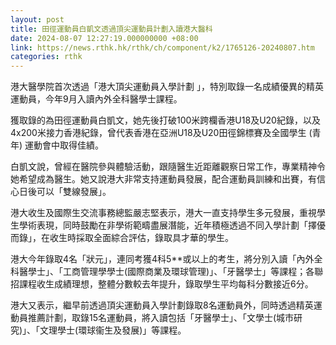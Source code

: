```yaml
---
layout: post
title: 田徑運動員白凱文透過頂尖運動員計劃入讀港大醫科
date: 2024-08-07 12:27:19.000000000 +08:00
link: https://news.rthk.hk/rthk/ch/component/k2/1765126-20240807.htm
categories: rthk
---
```


港大醫學院首次透過「港大頂尖運動員入學計劃 」，特別取錄一名成績優異的精英運動員，今年9月入讀內外全科醫學士課程。

獲取錄的為田徑運動員白凱文，她先後打破100米跨欄香港U18及U20紀錄，以及4x200米接力香港紀錄，曾代表香港在亞洲U18及U20田徑錦標賽及全國學生 (青年) 運動會中取得佳績。

白凱文說，曾經在醫院參與體驗活動，跟隨醫生近距離觀察日常工作，專業精神令她希望成為醫生。她又說港大非常支持運動員發展，配合運動員訓練和出賽，有信心日後可以「雙線發展」。

港大收生及國際生交流事務總監嚴志堅表示，港大一直支持學生多元發展，重視學生學術表現，同時鼓勵在非學術範疇盡展潛能，近年積極透過不同入學計劃「擇優而錄」，在收生時採取全面綜合評估，錄取具才華的學生。

港大今年錄取4名「狀元」，連同考獲4科5**或以上的考生，將分別入讀「內外全科醫學士」、「工商管理學學士(國際商業及環球管理)」、「牙醫學士」等課程；各聯招課程收生成績理想，整體分數較去年提升，錄取學生平均每科分數接近6分。

港大又表示，繼早前透過頂尖運動員入學計劃錄取8名運動員外，同時透過精英運動員推薦計劃，取錄15名運動員，將入讀包括「牙醫學士」、「文學士(城市研究)」、「文理學士(環球衞生及發展)」等課程。
